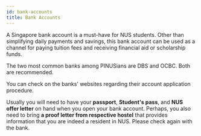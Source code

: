 ```yaml
---
id: bank-accounts
title: Bank Accounts
---
```


A Singapore bank account is a must-have for NUS students. Other than simplifying daily payments and savings, this bank account can be used as a channel for paying tuition fees and receiving financial aid or scholarship funds. 

The two most common banks among PINUSians are DBS and OCBC. Both are recommended.

You can check on the banks' websites regarding their account application procedure.

Usually you will need to have your **passport**, **Student's pass**, and **NUS offer letter** on hand when you open your bank account. Perhaps, you also need to bring **a proof letter from respective hostel** that provides information that you are indeed a resident in NUS. Please check again with the bank.
